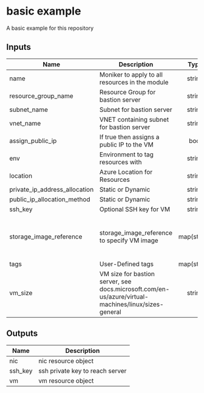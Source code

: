 # basic example
A basic example for this repository

<!-- BEGINNING OF PRE-COMMIT-TERRAFORM DOCS HOOK -->
## Inputs

| Name | Description | Type | Default | Required |
|------|-------------|:----:|:-----:|:-----:|
| name | Moniker to apply to all resources in the module | string | n/a | yes |
| resource\_group\_name | Resource Group for bastion server | string | n/a | yes |
| subnet\_name | Subnet for bastion server | string | n/a | yes |
| vnet\_name | VNET containing subnet for bastion server | string | n/a | yes |
| assign\_public\_ip | If true then assigns a public IP to the VM | bool | `"false"` | no |
| env | Environment to tag resources with | string | `"default"` | no |
| location | Azure Location for Resources | string | `"eastus"` | no |
| private\_ip\_address\_allocation | Static or Dynamic | string | `"Static"` | no |
| public\_ip\_allocation\_method | Static or Dynamic | string | `"Static"` | no |
| ssh\_key | Optional SSH key for VM | string | `""` | no |
| storage\_image\_reference | storage_image_reference to specify VM image | map(string) | `{ "offer": "UbuntuServer", "publisher": "Canonical", "sku": "16.04-LTS", "version": "latest" }` | no |
| tags | User-Defined tags | map(string) | `{}` | no |
| vm\_size | VM size for bastion server, see docs.microsoft.com/en-us/azure/virtual-machines/linux/sizes-general | string | `"Standard_DS1_v2"` | no |

## Outputs

| Name | Description |
|------|-------------|
| nic | nic resource object |
| ssh\_key | ssh private key to reach server |
| vm | vm resource object |

<!-- END OF PRE-COMMIT-TERRAFORM DOCS HOOK -->
